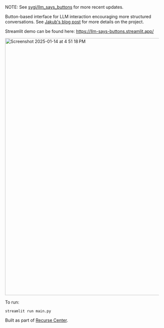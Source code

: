 NOTE: See [sygi/llm_says_buttons](https://github.com/sygi/llm_says_buttons) for more recent updates.

Button-based interface for LLM interaction encouraging more structured conversations. See [Jakub's blog post](https://sygi.xyz/posts/2025-01-16-llm-says-buttons.html) for more details on the project.

Streamlit demo can be found here: https://llm-says-buttons.streamlit.app/

<img width="839" alt="Screenshot 2025-01-14 at 4 51 18 PM" src="https://github.com/user-attachments/assets/36093825-ae0c-4ffc-b337-9fe0f79efef5" />

To run:
```
streamlit run main.py
```

Built as part of [Recurse Center](https://www.recurse.com/scout/click?t=927165f95f8df92d92538474364eacd7).
